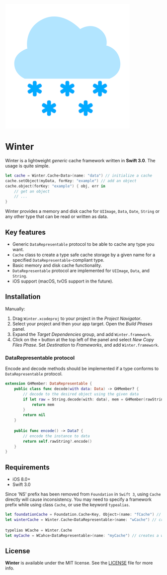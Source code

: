 
![Winter](winter.png)
# Winter

Winter is a lightweight *generic* cache framework written in __Swift 3.0__. The usage is quite simple.

```swift
let cache = Winter.Cache<Data>(name: "data") // initialize a cache 
cache.setObject(myData, forKey: "example") // add an object
cache.object(forKey: "example") { obj, err in
	// get an object 
	// ...
}
```

Winter provides a memory and disk cache for `UIImage`, `Data`, `Date`, `String` or any other type that can be read or written as data.

## Key features

- Generic `DataRepresentable` protocol to be able to cache any type you want.
- `Cache` class to create a type safe cache storage by a given name for a specified
`DataRepresentable`-compliant type.
- Basic memory and disk cache functionality.
- `DataRepresentable` protocol are implemented for `UIImage`, `Data`, and `String`.
- iOS support (macOS, tvOS support in the future).

## Installation

Manually:

1. Drag `Winter.xcodeproj` to your project in the _Project Navigator_.
2. Select your project and then your app target. Open the _Build Phases_ panel.
3. Expand the _Target Dependencies_ group, and add `Winter.framework`.
4. Click on the `+` button at the top left of the panel and select _New Copy Files Phase_. Set _Destination_ to _Frameworks_, and add `Winter.framework`.

### DataRepresentable protocol

Encode and decode methods should be implemented if a type conforms to `DataRepresentable` protocol.

```swift
extension GHMember: DataRepresentable {
    public class func decode(with data: Data) -> GHMember? {
    	// decode to the desired object using the given data
        if let raw = String.decode(with: data), mem = GHMember(rawString: raw) {
            return mem
        }
        return nil
    }
    
    public func encode() -> Data? {
    	// encode the instance to data
        return self.rawString?.encode()
    }
}    
```


## Requirements

- iOS 8.0+
- Swift 3.0

Since 'NS' prefix has been removed from `Foundation` in `Swift 3`, using `Cache` directly will cause inconsistency. You may need to specify a framework prefix while using class `Cache`, or use the keyword `typealias`.
 
```swift
let foundationCache = Foundation.Cache<Key, Object>(name: "fCache") // creates a foundation cache
let winterCache = Winter.Cache<DataRepresentable>(name: "wCache") // creates a winter cache

typelias WCache = Winter.Cache
let myCache = WCahce<DataRepresentable>(name: "myCache") // creates a winter cache using typealias

```

## License

**Winter** is available under the MIT license. See the [LICENSE](LICENSE.md) file for more info.
